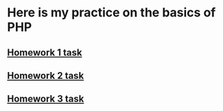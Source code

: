 # Here is my practice on the basics of PHP
## [Homework 1 task](https://github.com/STEP-IT-Academy/PHP_Basics/blob/HW_1/PHP_HW_1.pdf)
## [Homework 2 task](https://github.com/STEP-IT-Academy/PHP_Basics/blob/HW_2/PHP_HW_2.pdf)
## [Homework 3 task](https://github.com/STEP-IT-Academy/PHP_Basics/blob/HW_3/PHP_HW_3.pdf)
